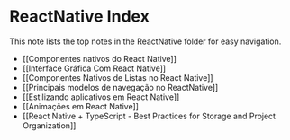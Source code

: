 # ReactNative Index
This note lists the top notes in the ReactNative folder for easy navigation.

- [[Componentes nativos do React Native]]
- [[Interface Gráfica Com React Native]]
- [[Componentes Nativos de Listas no React Native]]
- [[Principais modelos de navegação no ReactNative]]
- [[Estilizando aplicativos em React Native]]
- [[Animações em React Native]]
- [[React Native +  TypeScript - Best Practices for Storage and Project Organization]]
